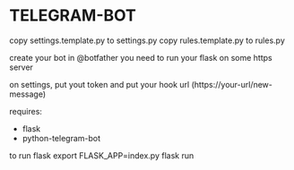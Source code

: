 # TELEGRAM-BOT

copy settings.template.py to settings.py
copy rules.template.py to rules.py

create your bot in @botfather
you need to run your flask on some https server

on settings, put yout token
and put your hook url (https://your-url/new-message)


requires:
- flask
- python-telegram-bot

to run flask
export FLASK_APP=index.py
flask run
